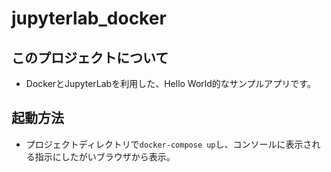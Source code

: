 # jupyterlab_docker

## このプロジェクトについて

- DockerとJupyterLabを利用した、Hello World的なサンプルアプリです。

## 起動方法

- プロジェクトディレクトリで`docker-compose up`し、コンソールに表示される指示にしたがいブラウザから表示。
